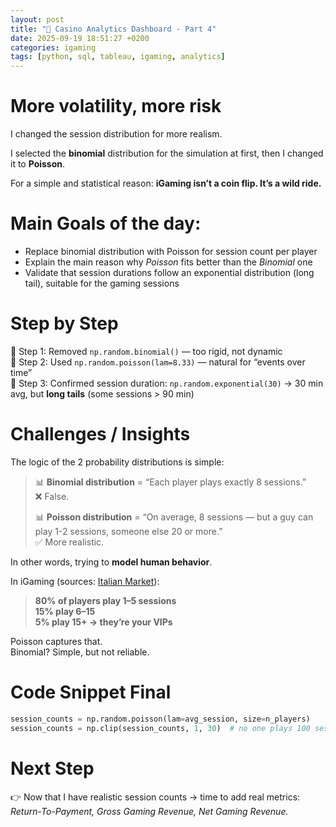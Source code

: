 ```yaml
---
layout: post
title: "🎲 Casino Analytics Dashboard - Part 4"
date: 2025-09-19 18:51:27 +0200
categories: igaming
tags: [python, sql, tableau, igaming, analytics]
---
```


# More volatility, more risk

I changed the session distribution for more realism.

I selected the **binomial** distribution for the simulation at first, then I changed it to **Poisson**.

For a simple and statistical reason: **iGaming isn’t a coin flip. It’s a wild ride.**

# Main Goals of the day:

- Replace binomial distribution with Poisson for session count per player  
- Explain the main reason why _Poisson_ fits better than the _Binomial_ one  
- Validate that session durations follow an exponential distribution (long tail), suitable for the gaming sessions

# Step by Step

📍 Step 1: Removed `np.random.binomial()` — too rigid, not dynamic  
📍 Step 2: Used `np.random.poisson(lam=8.33)` — natural for “events over time”  
📍 Step 3: Confirmed session duration: `np.random.exponential(30)` → 30 min avg, but **long tails** (some sessions > 90 min)

# Challenges / Insights

The logic of the 2 probability distributions is simple:

> 📊 **Binomial distribution** = “Each player plays exactly 8 sessions.”  
> ❌ False.  
>  
> 📊 **Poisson distribution** = “On average, 8 sessions — but a guy can play 1-2 sessions, someone else 20 or more.”  
> ✅ More realistic.

In other words, trying to **model human behavior**.

In iGaming (sources: [Italian Market](https://giocoresponsabile.info/statistiche-del-gioco/)):  

> **80% of players play 1–5 sessions**  
> **15% play 6–15**  
> **5% play 15+ → they’re your VIPs**

Poisson captures that.  
Binomial? Simple, but not reliable.

# Code Snippet Final

```python
session_counts = np.random.poisson(lam=avg_session, size=n_players)
session_counts = np.clip(session_counts, 1, 30)  # no one plays 100 sessions in a week
```
</pre>

# Next Step
👉 Now that I have realistic session counts → time to add real metrics: _Return-To-Payment, Gross Gaming Revenue, Net Gaming Revenue._
